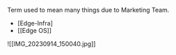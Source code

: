 Term used to mean many things due to Marketing Team.

- [Edge-Infra] 
- [[Edge OS]]


![[IMG_20230914_150040.jpg]]